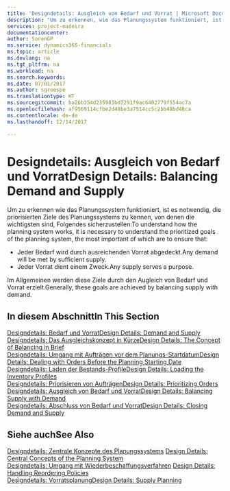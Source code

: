 ```yaml
---
title: 'Designdetails: Ausgleich von Bedarf und Vorrat | Microsoft Docs'
description: "Um zu erkennen, wie das Planungssystem funktioniert, ist es erforderlich, die priorisierten Ziele des Planungssystems zu kennen. Die wichtigsten davon sind, sicherzustellen, dass jeglicher Bedarf durch genügenden Vorrat befriedigt wird und jeder Vorrat einem Zweck dient."
services: project-madeira
documentationcenter: 
author: SorenGP
ms.service: dynamics365-financials
ms.topic: article
ms.devlang: na
ms.tgt_pltfrm: na
ms.workload: na
ms.search.keywords: 
ms.date: 07/01/2017
ms.author: sgroespe
ms.translationtype: HT
ms.sourcegitcommit: ba26b354d235981bd7291f9ac6402779f554ac7a
ms.openlocfilehash: af9569114cfbe2d48be3a7514cc5c2bb48bd48ca
ms.contentlocale: de-de
ms.lasthandoff: 12/14/2017

---
```

# <a name="design-details-balancing-demand-and-supply"></a><span data-ttu-id="38239-103">Designdetails: Ausgleich von Bedarf und Vorrat</span><span class="sxs-lookup"><span data-stu-id="38239-103">Design Details: Balancing Demand and Supply</span></span>
<span data-ttu-id="38239-104">Um zu erkennen wie das Planungssystem funktioniert, ist es notwendig, die priorisierten Ziele des Planungssystems zu kennen, von denen die wichtigsten sind, Folgendes sicherzustellen:</span><span class="sxs-lookup"><span data-stu-id="38239-104">To understand how the planning system works, it is necessary to understand the prioritized goals of the planning system, the most important of which are to ensure that:</span></span>  

- <span data-ttu-id="38239-105">Jeder Bedarf wird durch ausreichenden Vorrat abgedeckt.</span><span class="sxs-lookup"><span data-stu-id="38239-105">Any demand will be met by sufficient supply.</span></span>  
- <span data-ttu-id="38239-106">Jeder Vorrat dient einem Zweck.</span><span class="sxs-lookup"><span data-stu-id="38239-106">Any supply serves a purpose.</span></span>  

 <span data-ttu-id="38239-107">Im Allgemeinen werden diese Ziele durch den Augleich von Bedarf und Vorrat erzielt.</span><span class="sxs-lookup"><span data-stu-id="38239-107">Generally, these goals are achieved by balancing supply with demand.</span></span>  

## <a name="in-this-section"></a><span data-ttu-id="38239-108">In diesem Abschnitt</span><span class="sxs-lookup"><span data-stu-id="38239-108">In This Section</span></span>  
[<span data-ttu-id="38239-109">Designdetails: Bedarf und Vorrat</span><span class="sxs-lookup"><span data-stu-id="38239-109">Design Details: Demand and Supply</span></span>](design-details-demand-and-supply.md)  
[<span data-ttu-id="38239-110">Designdetails: Das Ausgleichskonzept in Kürze</span><span class="sxs-lookup"><span data-stu-id="38239-110">Design Details: The Concept of Balancing in Brief</span></span>](design-details-the-concept-of-balancing-in-brief.md)  
[<span data-ttu-id="38239-111">Designdetails: Umgang mit Aufträgen vor dem Planungs-Startdatum</span><span class="sxs-lookup"><span data-stu-id="38239-111">Design Details: Dealing with Orders Before the Planning Starting Date</span></span>](design-details-dealing-with-orders-before-the-planning-starting-date.md)  
[<span data-ttu-id="38239-112">Designdetails: Laden der Bestands-Profile</span><span class="sxs-lookup"><span data-stu-id="38239-112">Design Details: Loading the Inventory Profiles</span></span>](design-details-loading-the-inventory-profiles.md)  
[<span data-ttu-id="38239-113">Designdetails: Priorisieren von Aufträgen</span><span class="sxs-lookup"><span data-stu-id="38239-113">Design Details: Prioritizing Orders</span></span>](design-details-prioritizing-orders.md)  
[<span data-ttu-id="38239-114">Designdetails: Ausgleich von Bedarf und Vorrat</span><span class="sxs-lookup"><span data-stu-id="38239-114">Design Details: Balancing Supply with Demand</span></span>](design-details-balancing-supply-with-demand.md)  
[<span data-ttu-id="38239-115">Designdetails: Abschluss von Bedarf und Vorrat</span><span class="sxs-lookup"><span data-stu-id="38239-115">Design Details: Closing Demand and Supply</span></span>](design-details-closing-demand-and-supply.md)  

## <a name="see-also"></a><span data-ttu-id="38239-116">Siehe auch</span><span class="sxs-lookup"><span data-stu-id="38239-116">See Also</span></span>  
 <span data-ttu-id="38239-117">[Designdetails: Zentrale Konzepte des Planungssystems](design-details-central-concepts-of-the-planning-system.md) </span><span class="sxs-lookup"><span data-stu-id="38239-117">[Design Details: Central Concepts of the Planning System](design-details-central-concepts-of-the-planning-system.md) </span></span>  
 <span data-ttu-id="38239-118">[Designdetails: Umgang mit Wiederbeschaffungsverfahren](design-details-handling-reordering-policies.md) </span><span class="sxs-lookup"><span data-stu-id="38239-118">[Design Details: Handling Reordering Policies](design-details-handling-reordering-policies.md) </span></span>  
 [<span data-ttu-id="38239-119">Designdetails: Vorratsplanung</span><span class="sxs-lookup"><span data-stu-id="38239-119">Design Details: Supply Planning</span></span>](design-details-supply-planning.md)

